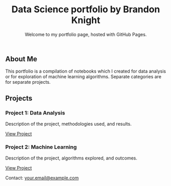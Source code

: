 <!DOCTYPE html>
<html lang="en">
<head>
    <meta charset="UTF-8">
    <meta name="viewport" content="width=device-width, initial-scale=1.0">
    <title>My Portfolio</title>
    <link rel="stylesheet" href="styles.css">
</head>
<body>
    <header>
        <h1>Data Science portfolio by Brandon Knight</h1>
        <p>Welcome to my portfolio page, hosted with GitHub Pages.</p>
    </header>
    <main>
        <section id="about">
            <h2>About Me</h2>
            <p>This portfolio is a compilation of notebooks which I created for data analysis or for exploration of machine learning algorithms. Separate categories are for separate projects.</p>
        </section>
        <section id="projects">
            <h2>Projects</h2>
            <article>
                <h3>Project 1: Data Analysis</h3>
                <p>Description of the project, methodologies used, and results.</p>
                <a href="link_to_notebook_1">View Project</a>
            </article>
            <article>
                <h3>Project 2: Machine Learning</h3>
                <p>Description of the project, algorithms explored, and outcomes.</p>
                <a href="link_to_notebook_2">View Project</a>
            </article>
            <!-- Add more projects as needed -->
        </section>
    </main>
    <footer>
        <p>Contact: <a href="mailto:your.email@example.com">your.email@example.com</a></p>
    </footer>
</body>
</html>
